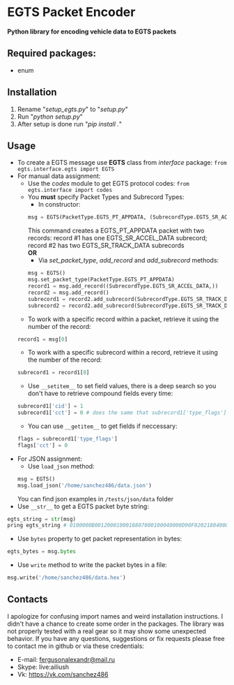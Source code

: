 # EGTS Packet Encoder
**Python library for encoding vehicle data to EGTS packets**

## Required packages:
 * enum

## Installation
1. Rename "_setup_egts.py_" to "_setup.py_"
2. Run "_python setup.py_"
3. After setup is done run "_pip install ._"

## Usage
 * To create a EGTS message use **EGTS** class from _interface_ package: `from egts.interface.egts import EGTS`
 * For manual data assignment:
   * Use the _codes_ module to get EGTS protocol codes: `from egts.interface import codes`
   * You **must** specify Packet Types and Subrecord Types: <br />
     * In constructor: <br />
     ```python
     msg = EGTS(PacketType.EGTS_PT_APPDATA, (SubrecordType.EGTS_SR_ACCEL_DATA,), (SubrecordType.EGTS_SR_TRACK_DATA, SubrecordType.EGTS_SR_TRACK_DATA))
     ```
     This command creates a EGTS_PT_APPDATA packet with two records:
     record #1 has one EGTS_SR_ACCEL_DATA subrecord;
     record #2 has two EGTS_SR_TRACK_DATA subrecords <br />
     **OR**
     * Via _set_packet_type_, _add_record_ and _add_subrecord_ methods: <br />
     ```python
     msg = EGTS()
     msg.set_packet_type(PacketType.EGTS_PT_APPDATA)
     record1 = msg.add_record((SubrecordType.EGTS_SR_ACCEL_DATA,))
     record2 = msg.add_record()
     subrecord1 = record2.add_subrecord(SubrecordType.EGTS_SR_TRACK_DATA)
     subrecord2 = record2.add_subrecord(SubrecordType.EGTS_SR_TRACK_DATA)
     ```
   * To work with a specific record within a packet, retrieve it using the number of the record:
   ```python
   record1 = msg[0]
   ```
   * To work with a specific subrecord within a record, retrieve it using the number of the record:
   ```python
   subrecord1 = record1[0]
   ```
   * Use `__setitem__` to set field values, there is a deep search so you don't have to retrieve compound fields every time:
   ```python
   subrecord1['cid'] = 1
   subrecord1['cct'] = 0 # does the same that subrecord1['type_flags']['cct'] = 0
   ```
   * You can use `__getitem__` to get fields if neccessary:
   ```python
   flags = subrecord1['type_flags']
   flags['cct'] = 0
   ```
 * For JSON assignment:
   * Use `load_json` method:
   ```python
   msg = EGTS()
   msg.load_json('/home/sanchez486/data.json')
   ```
   You can find json examples in `/tests/json/data` folder
 * Use `__str__` to get a EGTS packet byte string:
 ```python
 egts_string = str(msg)
 pring egts_string # 0100000B0012000100018807000100040000D90F0202180400010203047EB2
 ```
 * Use `bytes` property to get packet representation in bytes:
  ```python
 egts_bytes = msg.bytes
 ```
  * Use `write` method to write the packet bytes in a file:
  ```python
 msg.write('/home/sanchez486/data.hex')
 ```

## Contacts
I apologize for confusing import names and weird installation instructions. I didn't have a chance to create some order in the packages.
The library was not properly tested with a real gear so it may show some unexpected behavior. If you have any questions, suggestions or fix requests please free to contact me in github or via these credentials:
 * E-mail: fergusonalexandr@mail.ru
 * Skype: live:ailiush
 * Vk: https://vk.com/sanchez486

